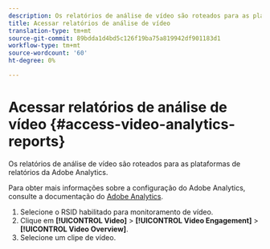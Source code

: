 ```yaml
---
description: Os relatórios de análise de vídeo são roteados para as plataformas de relatórios da Adobe Analytics.
title: Acessar relatórios de análise de vídeo
translation-type: tm+mt
source-git-commit: 89bdda1d4bd5c126f19ba75a819942df901183d1
workflow-type: tm+mt
source-wordcount: '60'
ht-degree: 0%

---
```



# Acessar relatórios de análise de vídeo {#access-video-analytics-reports}

Os relatórios de análise de vídeo são roteados para as plataformas de relatórios da Adobe Analytics.

Para obter mais informações sobre a configuração do Adobe Analytics, consulte a documentação do [Adobe Analytics](https://microsite.omniture.com/t2/help/en_US/reference/).
1. Selecione o RSID habilitado para monitoramento de vídeo.
1. Clique em **[!UICONTROL Video]** > **[!UICONTROL Video Engagement]** > **[!UICONTROL Video Overview]**.
1. Selecione um clipe de vídeo.